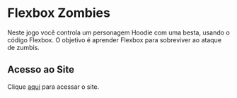 # Flexbox Zombies

Neste jogo você controla um personagem Hoodie com uma besta, usando o código Flexbox. O objetivo é aprender Flexbox para sobreviver ao ataque de zumbis.

## Acesso ao Site

Clique [aqui](https://mastery.games/flexboxzombies) para acessar o site.